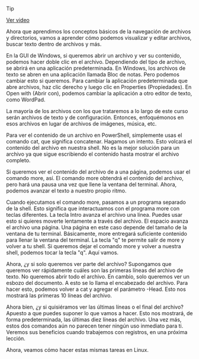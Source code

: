 > [!TIP]  
> [Ver video](https://youtu.be/82w5ScR2EYA)

Ahora que aprendimos los conceptos básicos de la navegación de archivos y directorios, vamos a aprender cómo podemos visualizar y editar archivos, buscar texto dentro de archivos y más.

En la GUI de Windows, si queremos abrir un archivo y ver su contenido, podemos hacer doble clic en el archivo. Dependiendo del tipo de archivo, se abrirá en una aplicación predeterminada. En Windows, los archivos de texto se abren en una aplicación llamada Bloc de notas. Pero podemos cambiar esto si queremos. Para cambiar la aplicación predeterminada que abre archivos, haz clic derecho y luego clic en Properties (Propiedades). En Open with (Abrir con), podemos cambiar la aplicación a otro editor de texto, como WordPad.

La mayoría de los archivos con los que trataremos a lo largo de este curso serán archivos de texto y de configuración. Entonces, enfoquémonos en esos archivos en lugar de archivos de imágenes, música, etc.

Para ver el contenido de un archivo en PowerShell, simplemente usas el comando cat, que significa concatenar. Hagamos un intento. Esto volcará el contenido del archivo en nuestra shell. No es la mejor solución para un archivo ya que sigue escribiendo el contenido hasta mostrar el archivo completo.

Si queremos ver el contenido del archivo de a una página, podemos usar el comando more, así. El comando more obtendrá el contenido del archivo, pero hará una pausa una vez que llene la ventana del terminal. Ahora, podemos avanzar el texto a nuestro propio ritmo.

Cuando ejecutamos el comando more, pasamos a un programa separado de la shell. Esto significa que interactuamos con el programa more con teclas diferentes. La tecla Intro avanza el archivo una línea. Puedes usar esto si quieres moverte lentamente a través del archivo. El espacio avanza el archivo una página. Una página en este caso depende del tamaño de la ventana de tu terminal. Básicamente, more entregará suficiente contenido para llenar la ventana del terminal. La tecla "q" te permite salir de more y volver a tu shell. Si queremos dejar el comando more y volver a nuestra shell, podemos tocar la tecla "q". Aquí vamos.

Ahora, ¿y si solo queremos ver parte del archivo? Supongamos que queremos ver rápidamente cuáles son las primeras líneas del archivo de texto. No queremos abrir todo el archivo. En cambio, solo queremos ver un esbozo del documento. A esto se lo llama el encabezado del archivo. Para hacer esto, podemos volver a cat y agregar el parámetro -Head. Esto nos mostrará las primeras 10 líneas del archivo.

Ahora bien, ¿y si quisiéramos ver las últimas líneas o el final del archivo? Apuesto a que puedes suponer lo que vamos a hacer. Esto nos mostrará, de forma predeterminada, las últimas diez líneas del archivo. Una vez más, estos dos comandos aún no parecen tener ningún uso inmediato para ti. Veremos sus beneficios cuando trabajemos con registros, en una próxima lección.

Ahora, veamos cómo hacer estas mismas tareas en Linux.
